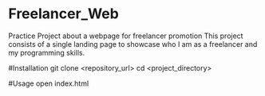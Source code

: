 # Freelancer_Web
Practice Project about a webpage for freelancer promotion
This project consists of a single landing page to showcase who I am as a freelancer and my programming skills.

#Installation
git clone <repository_url>
cd <project_directory>

#Usage
open index.html
